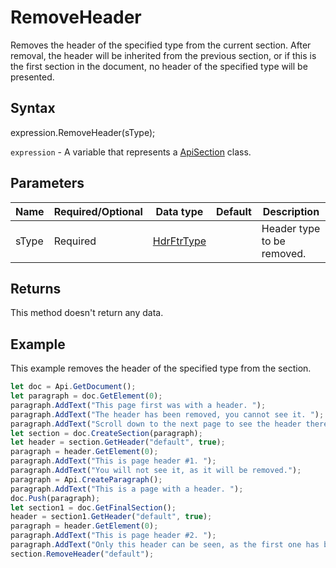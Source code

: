 # RemoveHeader

Removes the header of the specified type from the current section. After removal, the header will be inherited from
the previous section, or if this is the first section in the document, no header of the specified type will be presented.

## Syntax

expression.RemoveHeader(sType);

`expression` - A variable that represents a [ApiSection](../ApiSection.md) class.

## Parameters

| **Name** | **Required/Optional** | **Data type** | **Default** | **Description** |
| ------------- | ------------- | ------------- | ------------- | ------------- |
| sType | Required | [HdrFtrType](../../Enumeration/HdrFtrType.md) |  | Header type to be removed. |

## Returns

This method doesn't return any data.

## Example

This example removes the header of the specified type from the section.

```javascript
let doc = Api.GetDocument();
let paragraph = doc.GetElement(0);
paragraph.AddText("This page first was with a header. ");
paragraph.AddText("The header has been removed, you cannot see it. ");
paragraph.AddText("Scroll down to the next page to see the header there.");
let section = doc.CreateSection(paragraph);
let header = section.GetHeader("default", true);
paragraph = header.GetElement(0);
paragraph.AddText("This is page header #1. ");
paragraph.AddText("You will not see it, as it will be removed.");
paragraph = Api.CreateParagraph();
paragraph.AddText("This is a page with a header. ");
doc.Push(paragraph);
let section1 = doc.GetFinalSection();
header = section1.GetHeader("default", true);
paragraph = header.GetElement(0);
paragraph.AddText("This is page header #2. ");
paragraph.AddText("Only this header can be seen, as the first one has been removed.");
section.RemoveHeader("default");
```
